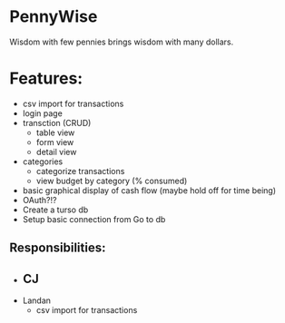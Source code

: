 # PennyWise
Wisdom with few pennies brings wisdom with many dollars. 

# Features:
- csv import for transactions
- login page
- transction (CRUD)
    - table view
    - form view
    - detail view
- categories
    - categorize transactions
    - view budget by category (% consumed)
- basic graphical display of cash flow (maybe hold off for time being)
- OAuth?!?
- Create a turso db
- Setup basic connection from Go to db

## Responsibilities:
- CJ
    - 
- Landan
    - csv import for transactions
